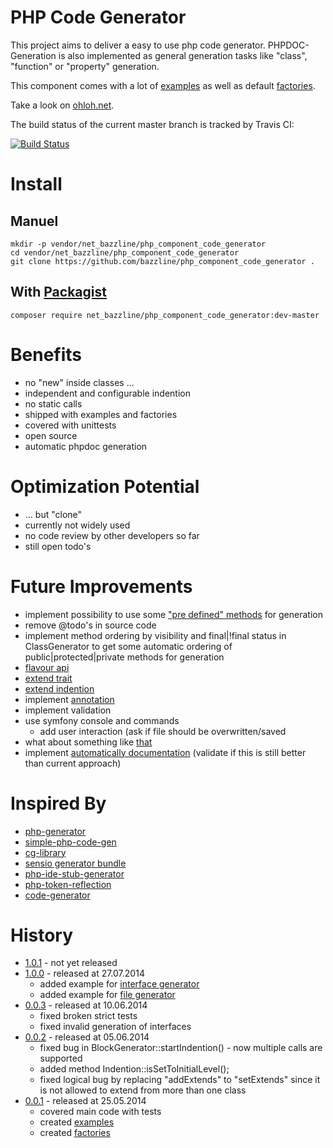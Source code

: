 # PHP Code Generator

This project aims to deliver a easy to use php code generator.
PHPDOC-Generation is also implemented as general generation tasks like "class", "function" or "property" generation.

This component comes with a lot of [examples](https://github.com/bazzline/php_component_code_generator/tree/master/example) as well as default [factories](https://github.com/bazzline/php_component_code_generator/tree/master/source/Net/Bazzline/Component/CodeGenerator/Factory).

Take a look on [ohloh.net](https://www.ohloh.net/p/php_component_code_generator).

The build status of the current master branch is tracked by Travis CI: 

[![Build Status](https://travis-ci.org/bazzline/php_component_code_generator.png?branch=master)](http://travis-ci.org/bazzline/php_component_code_generator)

# Install

## Manuel

    mkdir -p vendor/net_bazzline/php_component_code_generator
    cd vendor/net_bazzline/php_component_code_generator
    git clone https://github.com/bazzline/php_component_code_generator .

## With [Packagist](https://packagist.org/packages/net_bazzline/php_component_code_generator)

    composer require net_bazzline/php_component_code_generator:dev-master

# Benefits

* no "new" inside classes ...
* independent and configurable indention
* no static calls
* shipped with examples and factories
* covered with unittests
* open source
* automatic phpdoc generation

# Optimization Potential 

* ... but "clone"
* currently not widely used 
* no code review by other developers so far
* still open todo's

# Future Improvements

* implement possibility to use some ["pre defined" methods](https://github.com/wells5609/CodeGenerator/tree/master/src/CodeGenerator/Method) for generation
* remove @todo's in source code
* implement method ordering by visibility and final|!final status in ClassGenerator to get some automatic ordering of public|protected|private methods for generation
* [flavour api](https://github.com/propelorm/Propel/blob/master/generator/lib/builder/om/OMBuilder.php)
* [extend trait](https://github.com/Speicher210/CodeGenerator/blob/master/docs/php/oop/generate-trait.md)
* [extend indention](https://github.com/Speicher210/CodeGenerator/blob/master/src/Wingu/OctopusCore/CodeGenerator/GeneratorInterface.php)
* implement [annotation](https://github.com/Speicher210/CodeGenerator/tree/master/src/Wingu/OctopusCore/CodeGenerator/PHP/Annotation)
* implement validation
* use symfony console and commands
    * add user interaction (ask if file should be overwritten/saved
* what about something like [that](https://github.com/zetacomponents/PhpGenerator/blob/master/docs/example_general.php)
* implement [automatically documentation](https://github.com/wells5609/CodeGenerator) (validate if this is still better than current approach)

# Inspired By

* [php-generator](https://github.com/nette/php-generator)
* [simple-php-code-gen](https://github.com/gotohr/simple-php-code-gen)
* [cg-library](https://github.com/schmittjoh/cg-library)
* [sensio generator bundle](https://github.com/sensiolabs/SensioGeneratorBundle)
* [php-ide-stub-generator](https://github.com/racztiborzoltan/php-ide-stub-generator)
* [php-token-reflection](https://github.com/Andrewsville/PHP-Token-Reflection)
* [code-generator](https://github.com/Speicher210/CodeGenerator)

# History

* [1.0.1](https://github.com/bazzline/php_component_code_generator/tree/1.0.1) - not yet released
* [1.0.0](https://github.com/bazzline/php_component_code_generator/tree/1.0.0) - released at 27.07.2014
    * added example for [interface generator](https://github.com/bazzline/php_component_code_generator/tree/1.0.0/example/InterfaceExample.php)
    * added example for [file generator](https://github.com/bazzline/php_component_code_generator/tree/1.0.0/example/FileExample.php)
* [0.0.3](https://github.com/bazzline/php_component_code_generator/tree/0.0.3) - released at 10.06.2014
    * fixed broken strict tests
    * fixed invalid generation of interfaces
* [0.0.2](https://github.com/bazzline/php_component_code_generator/tree/0.0.2) - released at 05.06.2014
    * fixed bug in BlockGenerator::startIndention() - now multiple calls are supported
    * added method Indention::isSetToInitialLevel();
    * fixed logical bug by replacing "addExtends" to "setExtends" since it is not allowed to extend from more than one class
* [0.0.1](https://github.com/bazzline/php_component_code_generator/tree/0.0.1) - released at 25.05.2014
    * covered main code with tests
    * created [examples](https://github.com/bazzline/php_component_code_generator/tree/0.0.1/example)
    * created [factories](https://github.com/bazzline/php_component_code_generator/tree/0.0.1/source/Net/Bazzline/Component/CodeGenerator/Factory)
